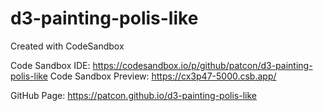 # d3-painting-polis-like

Created with CodeSandbox

Code Sandbox IDE: https://codesandbox.io/p/github/patcon/d3-painting-polis-like
Code Sandbox Preview: https://cx3p47-5000.csb.app/

GitHub Page: https://patcon.github.io/d3-painting-polis-like
